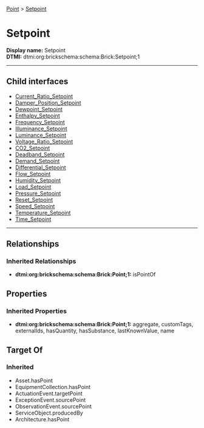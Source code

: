 [Point](../Point.md) > [Setpoint](#)
# Setpoint

**Display name:** Setpoint<br />
**DTMI:** dtmi:org:brickschema:schema:Brick:Setpoint;1

---


## Child interfaces
* [Current_Ratio_Setpoint](Current_Ratio_Setpoint.md)
* [Damper_Position_Setpoint](Damper_Position_Setpoint.md)
* [Dewpoint_Setpoint](Dewpoint_Setpoint.md)
* [Enthalpy_Setpoint](Enthalpy_Setpoint.md)
* [Frequency_Setpoint](Frequency_Setpoint.md)
* [Illuminance_Setpoint](Illuminance_Setpoint.md)
* [Luminance_Setpoint](Luminance_Setpoint.md)
* [Voltage_Ratio_Setpoint](Voltage_Ratio_Setpoint.md)
* [CO2_Setpoint](CO2_Setpoint/CO2_Setpoint.md)
* [Deadband_Setpoint](Deadband_Setpoint/Deadband_Setpoint.md)
* [Demand_Setpoint](Demand_Setpoint/Demand_Setpoint.md)
* [Differential_Setpoint](Differential_Setpoint/Differential_Setpoint.md)
* [Flow_Setpoint](Flow_Setpoint/Flow_Setpoint.md)
* [Humidity_Setpoint](Humidity_Setpoint/Humidity_Setpoint.md)
* [Load_Setpoint](Load_Setpoint/Load_Setpoint.md)
* [Pressure_Setpoint](Pressure_Setpoint/Pressure_Setpoint.md)
* [Reset_Setpoint](Reset_Setpoint/Reset_Setpoint.md)
* [Speed_Setpoint](Speed_Setpoint/Speed_Setpoint.md)
* [Temperature_Setpoint](Temperature_Setpoint/Temperature_Setpoint.md)
* [Time_Setpoint](Time_Setpoint/Time_Setpoint.md)

---
## Relationships
### Inherited Relationships
* **dtmi:org:brickschema:schema:Brick:Point;1:** isPointOf
## Properties
### Inherited Properties
* **dtmi:org:brickschema:schema:Brick:Point;1:** aggregate, customTags, externalIds, hasQuantity, hasSubstance, lastKnownValue, name
## Target Of
### Inherited
* Asset.hasPoint
* EquipmentCollection.hasPoint
* ActuationEvent.targetPoint
* ExceptionEvent.sourcePoint
* ObservationEvent.sourcePoint
* ServiceObject.producedBy
* Architecture.hasPoint
